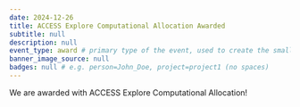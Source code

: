 ```yaml
---
date: 2024-12-26
title: ACCESS Explore Computational Allocation Awarded
subtitle: null
description: null
event_type: award # primary type of the event, used to create the small, colored post callout
banner_image_source: null
badges: null # e.g. person=John_Doe, project=project1 (no spaces)
---
```


We are awarded with ACCESS Explore Computational Allocation!
